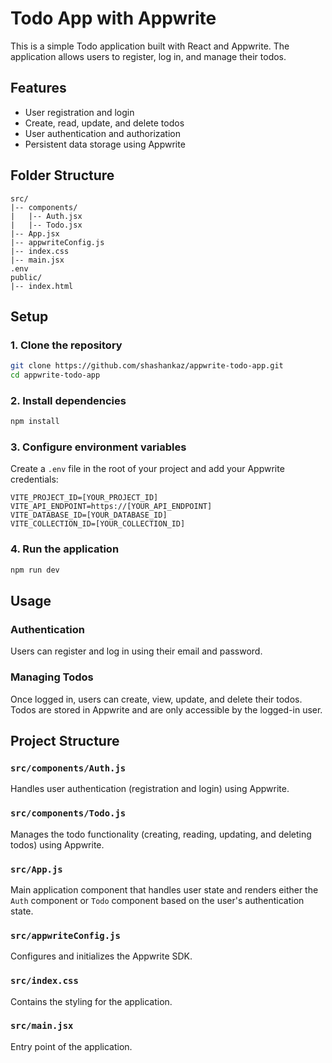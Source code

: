 # Todo App with Appwrite

This is a simple Todo application built with React and Appwrite. The application allows users to register, log in, and manage their todos.

## Features

- User registration and login
- Create, read, update, and delete todos
- User authentication and authorization
- Persistent data storage using Appwrite

## Folder Structure

```plaintext
src/
|-- components/
|   |-- Auth.jsx
|   |-- Todo.jsx
|-- App.jsx
|-- appwriteConfig.js
|-- index.css
|-- main.jsx
.env
public/
|-- index.html
```

## Setup

### 1. Clone the repository

```bash
git clone https://github.com/shashankaz/appwrite-todo-app.git
cd appwrite-todo-app
```

### 2. Install dependencies

```bash
npm install
```

### 3. Configure environment variables

Create a `.env` file in the root of your project and add your Appwrite credentials:

```plaintext
VITE_PROJECT_ID=[YOUR_PROJECT_ID]
VITE_API_ENDPOINT=https://[YOUR_API_ENDPOINT]
VITE_DATABASE_ID=[YOUR_DATABASE_ID]
VITE_COLLECTION_ID=[YOUR_COLLECTION_ID]
```

### 4. Run the application

```bash
npm run dev
```

## Usage

### Authentication

Users can register and log in using their email and password.

### Managing Todos

Once logged in, users can create, view, update, and delete their todos. Todos are stored in Appwrite and are only accessible by the logged-in user.

## Project Structure

### `src/components/Auth.js`

Handles user authentication (registration and login) using Appwrite.

### `src/components/Todo.js`

Manages the todo functionality (creating, reading, updating, and deleting todos) using Appwrite.

### `src/App.js`

Main application component that handles user state and renders either the `Auth` component or `Todo` component based on the user's authentication state.

### `src/appwriteConfig.js`

Configures and initializes the Appwrite SDK.

### `src/index.css`

Contains the styling for the application.

### `src/main.jsx`

Entry point of the application.
